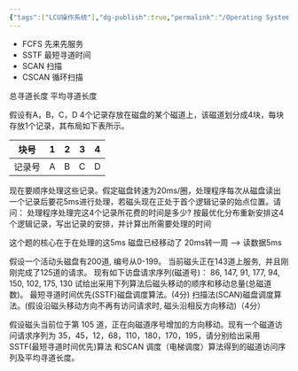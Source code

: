 ```yaml
---
{"tags":["LCU操作系统"],"dg-publish":true,"permalink":"/Operating System/LCU Operating System/专题八：磁盘调度算法大题/","dgPassFrontmatter":true,"noteIcon":""}
---
```



- FCFS 先来先服务
- SSTF 最短寻道时间
- SCAN 扫描
- CSCAN 循环扫描

总寻道长度 平均寻道长度

假设有A，B，C，D 4个记录存放在磁盘的某个磁道上，该磁道划分成4块，每块存放1个记录，其布局如下表所示。

| 块号  | 1   | 2   | 3   | 4   |
| --- | --- | --- | --- | --- |
| 记录号 | A   | B   | C   | D   |
现在要顺序处理这些记录。假定磁盘转速为20ms/圈，处理程序每次从磁盘读出一个记录后要花5ms进行处理，若磁头现在正处于首个逻辑记录的始点位置。请问：
处理程序处理完这4个记录所花费的时间是多少?
按最优化分布重新安排这4个逻辑记录，写出记录的安排，并计算出所需要处理的时间

这个题的核心在于在处理的这5ms 磁盘已经移动了
20ms转一周 --> 读数据5ms


假设一个活动头磁盘有200道, 编号从0-199。 当前磁头正在143道上服务,  并且刚刚完成了125道的请求。 现有如下访盘请求序列(磁道号)：
86, 147, 91, 177, 94, 150, 102, 175, 130
试给出采用下列算法后磁头移动的顺序和移动总量(总磁道数)。
最短寻道时间优先(SSTF)磁盘调度算法。(4分)
扫描法(SCAN)磁盘调度算法。(假设沿磁头移动方向不再有访问请求时, 磁头沿相反方向移动)（4分）


假设磁头当前位于第 105 道，正在向磁道序号增加的方向移动。现有一个磁道访问请求序列为 35，45，12，68，110，180，170，195，请分别给出采用 SSTF(最短寻道时间优先)算法 和SCAN 调度（电梯调度）算法得到的磁道访问序列及平均寻道长度。

